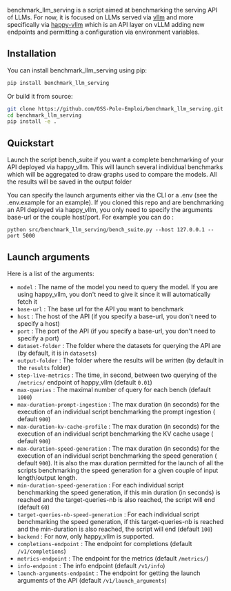 

benchmark_llm_serving is a script aimed at benchmarking the serving API of LLMs. For now, it is focused on LLMs served via [vllm](https://github.com/vllm-project/vllm) and more specifically via [happy-vllm](https://github.com/OSS-Pole-Emploi/happy_vllm) which is an API layer on vLLM adding new endpoints and permitting a configuration via environment variables. 

## Installation

You can install benchmark_llm_serving using pip:

```bash
pip install benchmark_llm_serving
```

Or build it from source:

```bash
git clone https://github.com/OSS-Pole-Emploi/benchmark_llm_serving.git
cd benchmark_llm_serving
pip install -e .
```

## Quickstart

Launch the script bench_suite if you want a complete benchmarking of your API deployed via happy_vllm. This will launch several individual benchmarks which will be aggregated to draw graphs used to compare the models. All the results will be saved in the output folder

You can specify the launch arguments either via the CLI or a .env (see the .env.example for an example). If you cloned this repo and are benchmarking an API deployed via happy_vllm, you only need to specify the arguments base-url or the couple host/port. For example you can do :

`python src/benchmark_llm_serving/bench_suite.py --host 127.0.0.1 --port 5000`

## Launch arguments


Here is a list of the arguments:
 - `model` : The name of the model you need to query the model. If you are using happy_vllm, you don't need to give it since it will automatically fetch it
 - `base-url` : The base url for the API you want to benchmark
 - `host` : The host of the API (if you specify a base-url, you don't need to specify a host)
 - `port` : The port of the API (if you specify a base-url, you don't need to specify a port)
 - `dataset-folder` : The folder where the datasets for querying the API are (by default, it is in `datasets`)
 - `output-folder` : The folder where the results will be written (by default in the `results` folder)
 - `step-live-metrics` : The time, in second, between two querying of the `/metrics/` endpoint of happy_vllm (default `0.01`)
 - `max-queries` : The maximal number of query for each bench (default `1000`)
 - `max-duration-prompt-ingestion` : The max duration (in seconds) for the execution of an individual script benchmarking the prompt ingestion ( default `900`)
 - `max-duration-kv-cache-profile` : The max duration (in seconds) for the execution of an individual script benchmarking the KV cache usage ( default `900`)
 - `max-duration-speed-generation` : The max duration (in seconds) for the execution of an individual script benchmarking the speed generation ( default `900`). It is also the max duration permitted for the launch of all the scripts benchmarking the speed generation for a given couple of input length/output length.
 - `min-duration-speed-generation` : For each individual script benchmarking the speed generation, if this min duration (in seconds) is reached and the target-queries-nb is also reached, the script will end (default `60`)
 - `target-queries-nb-speed-generation` : For each individual script benchmarking the speed generation, if this target-queries-nb is reached and the min-duration is also reached, the script will end (default `100`)
 - `backend` : For now, only happy_vllm is supported. 
 - `completions-endpoint` : The endpoint for completions (default `/v1/completions`)
 - `metrics-endpoint` : The endpoint for the metrics (default `/metrics/`)
 - `info-endpoint` : The info endpoint  (default `/v1/info`)
 - `launch-arguments-endpoint` : The endpoint for getting the launch arguments of the API (default `/v1/launch_arguments`)